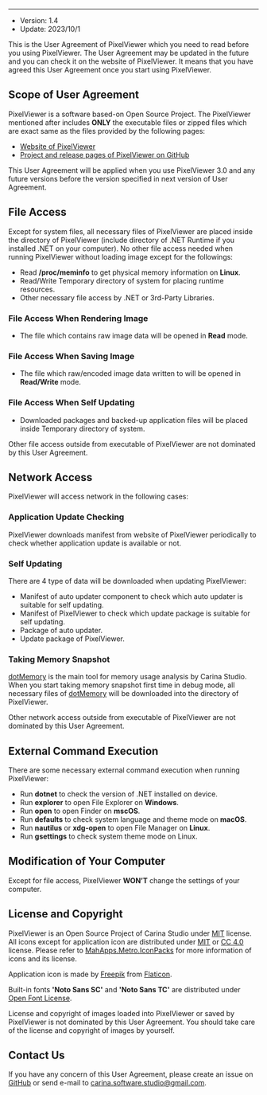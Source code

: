  ---
+ Version: 1.4
+ Update: 2023/10/1

This is the User Agreement of PixelViewer which you need to read before you using PixelViewer. The User Agreement may be updated in the future and you can check it on the website of PixelViewer. It means that you have agreed this User Agreement once you start using PixelViewer.


## Scope of User Agreement
PixelViewer is a software based-on Open Source Project. The PixelViewer mentioned after includes **ONLY** the executable files or zipped files which are exact same as the files provided by the following pages:

+ [Website of PixelViewer](https://carinastudio.azurewebsites.net/PixelViewer/)
+ [Project and release pages of PixelViewer on GitHub](https://github.com/carina-studio/PixelViewer)

This User Agreement will be applied when you use PixelViewer 3.0 and any future versions before the version specified in next version of User Agreement.


## File Access
Except for system files, all necessary files of PixelViewer are placed inside the directory of PixelViewer (include directory of .NET Runtime if you installed .NET on your computer). No other file access needed when running PixelViewer without loading image except for the followings:

+ Read **/proc/meminfo** to get physical memory information on **Linux**.
+ Read/Write Temporary directory of system for placing runtime resources.
+ Other necessary file access by .NET or 3rd-Party Libraries.

### File Access When Rendering Image
+ The file which contains raw image data will be opened in **Read** mode.

### File Access When Saving Image
+ The file which raw/encoded image data written to will be opened in **Read/Write** mode.

### File Access When Self Updating
+ Downloaded packages and backed-up application files will be placed inside Temporary directory of system.

Other file access outside from executable of PixelViewer are not dominated by this User Agreement.


## Network Access
PixelViewer will access network in the following cases:

### Application Update Checking
PixelViewer downloads manifest from website of PixelViewer periodically to check whether application update is available or not.

### Self Updating
There are 4 type of data will be downloaded when updating PixelViewer:

+ Manifest of auto updater component to check which auto updater is suitable for self updating.
+ Manifest of PixelViewer to check which update package is suitable for self updating.
+ Package of auto updater.
+ Update package of PixelViewer.

### Taking Memory Snapshot
[dotMemory](https://www.jetbrains.com/dotmemory/) is the main tool for memory usage analysis by Carina Studio. When you start taking memory snapshot first time in debug mode, all necessary files of [dotMemory](https://www.jetbrains.com/dotmemory/) will be downloaded into the directory of PixelViewer.

Other network access outside from executable of PixelViewer are not dominated by this User Agreement.


## External Command Execution
There are some necessary external command execution when running PixelViewer:

+ Run **dotnet** to check the version of .NET installed on device.
+ Run **explorer** to open File Explorer on **Windows**.
+ Run **open** to open Finder on **mscOS**.
+ Run **defaults** to check system language and theme mode on **macOS**.
+ Run **nautilus** or **xdg-open** to open File Manager on **Linux**.
+ Run **gsettings** to check system theme mode on Linux.


## Modification of Your Computer
Except for file access, PixelViewer **WON’T** change the settings of your computer.


## License and Copyright
PixelViewer is an Open Source Project of Carina Studio under [MIT](https://github.com/carina-studio/PixelViewer/blob/master/LICENSE) license. All icons except for application icon are distributed under [MIT](https://github.com/carina-studio/PixelViewer/blob/master/LICENSE) or [CC 4.0](https://en.wikipedia.org/wiki/Creative_Commons_license) license. Please refer to [MahApps.Metro.IconPacks](https://github.com/MahApps/MahApps.Metro.IconPacks) for more information of icons and its license.
 
Application icon is made by [Freepik](https://www.freepik.com/) from [Flaticon](https://www.flaticon.com/).

Built-in fonts **'Noto Sans SC'** and **'Noto Sans TC'** are distributed under [Open Font License](https://scripts.sil.org/cms/scripts/page.php?site_id=nrsi&id=OFL).
 
License and copyright of images loaded into PixelViewer or saved by PixelViewer is not dominated by this User Agreement. You should take care of the license and copyright of images by yourself.


## Contact Us
If you have any concern of this User Agreement, please create an issue on [GitHub](https://github.com/carina-studio/PixelViewer/issues) or send e-mail to [carina.software.studio@gmail.com](mailto:carina.software.studio@gmail.com).